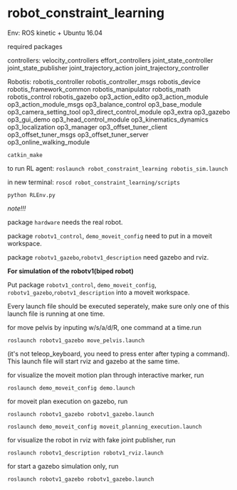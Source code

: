 # robot_constraint_learning
Env: ROS kinetic + Ubuntu 16.04


required packages

controllers:
velocity_controllers
effort_controllers
joint_state_controller
joint_state_publisher
joint_trajectory_action
joint_trajectory_controller

Robotis:
robotis_controller 
robotis_controller_msgs 
robotis_device 
robotis_framework_common 
robotis_manipulator 
robotis_math
robotis_control 
robotis_gazebo 
op3_action_edito
op3_action_module
op3_action_module_msgs
op3_balance_control
op3_base_module
op3_camera_setting_tool
op3_direct_control_module
op3_extra
op3_gazebo
op3_gui_demo
op3_head_control_module
op3_kinematics_dynamics
op3_localization
op3_manager
op3_offset_tuner_client
op3_offset_tuner_msgs
op3_offset_tuner_server
op3_online_walking_module

```catkin_make```

to run RL agent:
```roslaunch robot_constraint_learning robotis_sim.launch```

in new terminal:
```roscd robot_constraint_learning/scripts```

```python RLEnv.py```

*note!!!*

package `hardware` needs the real robot. 

package `robotv1_control`, `demo_moveit_config` need to put in a moveit workspace.

package `robotv1_gazebo`,`robotv1_description` need gazebo and rviz.

**For simulation of the robotv1(biped robot)**

Put package `robotv1_control`, `demo_moveit_config`, `robotv1_gazebo`,`robotv1_description` into a moveit workspace. 

Every launch file should be executed seperately, make sure only one of this launch file is running at one time.

for move pelvis by inputing w/s/a/d/R, one command at a time.run

```roslaunch robotv1_gazebo move_pelvis.launch```

(it's not teleop_keyboard, you need to press enter after typing a command). This launch file will start rviz and gazebo at the same time. 

for visualize the moveit motion plan through interactive marker, run

```roslaunch demo_moveit_config demo.launch```

for moveit plan execution on gazebo, run 

```roslaunch robotv1_gazebo robotv1_gazebo.launch```

```roslaunch demo_moveit_config moveit_planning_execution.launch ```

for visualize the robot in rviz with fake joint publisher, run 

```roslaunch robotv1_description robotv1_rviz.launch```

for start a gazebo simulation only, run 

```roslaunch robotv1_gazebo robotv1_gazebo.launch```


